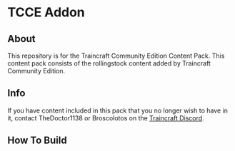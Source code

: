 # TCCE Addon

## About
This repository is for the Traincraft Community Edition Content Pack. This content pack consists of the rollingstock content added by Traincraft Community Edition.

## Info
If you have content included in this pack that you no longer wish to have in it, contact TheDoctor1138 or Broscolotos on the [Traincraft Discord](https://discord.gg/SgpnCnK).

## How To Build
